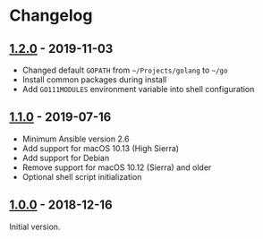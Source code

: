 # Changelog

## [1.2.0] - 2019-11-03

* Changed default `GOPATH` from `~/Projects/golang` to `~/go`
* Install common packages during install
* Add `GO111MODULES` environment variable into shell configuration

## [1.1.0] - 2019-07-16

* Minimum Ansible version 2.6
* Add support for macOS 10.13 (High Sierra)
* Add support for Debian
* Remove support for macOS 10.12 (Sierra) and older
* Optional shell script initialization

## [1.0.0] - 2018-12-16

Initial version.

[Unreleased]: https://github.com/markosamuli/ansible-golang/commits/develop
[1.2.0]: https://github.com/markosamuli/ansible-golang/releases/tag/v1.2.0
[1.1.0]: https://github.com/markosamuli/ansible-golang/releases/tag/v1.1.0
[1.0.0]: https://github.com/markosamuli/ansible-golang/releases/tag/v1.0.0
